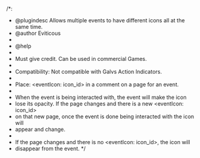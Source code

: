 /*:
 * @plugindesc Allows multiple events to have different icons all at the same time.
 * @author Eviticous
 *
 * @help
 *
 * Must give credit. Can be used in commercial Games.
 *
 * Compatibility: Not compatible with Galvs Action Indicators.
 *
 * Place: <eventIcon: icon_id> in a comment on a page for an event.
 *
 * When the event is being interacted with, the event will make the icon
 * lose its opacity. If the page changes and there is a new <eventIcon: icon_id>
 * on that new page, once the event is done being interacted with the icon will
 * appear and change.
 *
 * If the page changes and there is no <eventIcon: icon_id>, the icon will
 * disappear from the event.
 */
